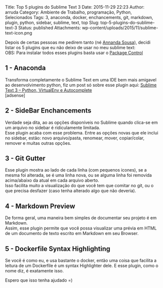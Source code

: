 Title: Top 5 plugins do Sublime Text 3
Date: 2015-11-29 22:23
Author: arruda
Category: Ambiente de Trabalho, programação, Python, Selecionados
Tags: 3, anaconda, docker, enchancements, git, markdown, plugin, python, sidebar, sublime, text, top
Slug: top-5-plugins-do-sublime-text-3
Status: published
Attachments: wp-content/uploads/2015/11/sublime-text-icon.png

Depois de certas pessoas me pedirem tanto (né [Annanda Sousa](http://annandasousa.com.br/ "Blog Annanda Sousa")), decidi listar os 5 plugins que eu não deixo de usar no meu sublime text:  
OBS: Para instalar todos esses plugins basta usar o [Package Control](https://packagecontrol.io/installation "Package Control")

1 - Anaconda
------------

Transforma completamente o Sublime Text em uma IDE bem mais amigavel ao desenvolvimento python, fiz um post só sobre esse plugin aqui: [Sublime Text 3 – Python, VirtualEnv e Autocomplete](http://www.arruda.blog.br/programacao/sublime-text-3-python-virtualenv-e-autocomplete/ "Sublime Text 3 – Python,  VirtualEnv e Autocomplete")  
\[adsense\]

2 - SideBar Enchancements
-------------------------

Verdade seja dita, ao as opções disponíveis no Sublime quando clica-se em um arquivo no sidebar é ridiculamente limitada.  
Esse plugin acaba com esse problema. Entre as opções novas que ele inclui no sidebar, estão: novo arquivo/pasta, renomear, mover, copiar/colar, remover e muitas outras opções.

3 - Git Gutter
--------------

Esse plugin mostra ao lado de cada linha (com pequenos icones), se a mesma foi alterada, se é uma linha nova, ou se alguma linha foi removida acima/abaixo da atual em cada arquivo aberto.  
Isso facilita muito a visualização do que você tem que comitar no git, ou o que precisa desfazer (caso tenha alterado algo que não deveria).

4 - Markdown Preview
--------------------

De forma geral, uma maneira bem simples de documentar seu projeto é em Markdown.  
Assim, esse plugin permite que você possa visualizar uma prévia em HTML de um documento de texto escrito em Markdown em seu Browser.

5 - Dockerfile Syntax Highlighting
----------------------------------

Se você é como eu, e usa bastante o docker, então uma coisa que facilita a leitura de um Dockerfile é um syntax Highlighter dele. E esse plugin, como o nome diz, é exatamente isso.

Espero que isso tenha ajudado =)

